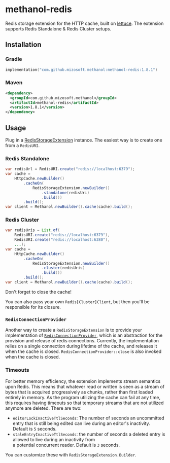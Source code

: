 # methanol-redis

Redis storage extension for the HTTP cache, built on [lettuce](https://github.com/redis/lettuce). The extension supports
Redis Standalone & Redis Cluster setups.

## Installation

### Gradle

```kotlin
implementation("com.github.mizosoft.methanol:methanol-redis:1.8.1")
```

### Maven

```xml
<dependency>
  <groupId>com.github.mizosoft.methanol</groupId>
  <artifactId>methanol-redis</artifactId>
  <version>1.8.1</version>
</dependency>
```

## Usage

Plug in a [RedisStorageExtension](https://mizosoft.github.io/methanol/api/latest/methanol.redis/com/github/mizosoft/methanol/store/redis/RedisStorageExtension.html) instance.
The easiest way is to create one from a `RedisURI`.

### Redis Standalone

```java
var redisUrl = RedisURI.create("redis://localhost:6379");
var cache =
    HttpCache.newBuilder()
        .cacheOn(
            RedisStorageExtension.newBuilder()
                .standalone(redisUri)
                .build())
        .build();
var client = Methanol.newBuilder().cache(cache).build();
```

### Redis Cluster

```java
var redisUris = List.of(
    RedisURI.create("redis://localhost:6379"),
    RedisURI.create("redis://localhost:6380"),
    ...);
var cache =
    HttpCache.newBuilder()
        .cacheOn(
            RedisStorageExtension.newBuilder()
                .cluster(redisUris)
                .build())
        .build();
var client = Methanol.newBuilder().cache(cache).build();
```

Don't forget to close the cache!

You can also pass your own `Redis[Cluster]Client`, but then you'll be responsible for its closure.

### `RedisConnectionProvider`

Another way to create a `RedisStorageExtension` is to provide your implementation of [`RedisConnectionProvider`](https://mizosoft.github.io/methanol/api/latest/methanol.redis/com/github/mizosoft/methanol/store/redis/RedisConnectionProvider.html),
which is an abstraction for the provision and release of redis connections. Currently, the implementation relies on
a single connection during lifetime of the cache, and releases it when the cache is closed. `RedisConnectionProvider::close` is also invoked when the cache is closed.

### Timeouts

For better memory efficiency, the extension implements stream semantics upon Redis. This means that whatever
read or written is seen as a stream of bytes that is acquired progressively as chunks, rather than first loaded entirely
in memory. As the program utilizing the cache can fail at any time, this requires having timeouts so that temporary
streams that are not utilized anymore are deleted. There are two:

- `editorLockInactiveTtlSeconds`: The number of seconds an uncommitted entry that is still being edited can live during
  an editor's inactivity. Default is `5` seconds.
- `staleEntryInactiveTtlSeconds`: the number of seconds a deleted entry is allowed to live during an inactivity from  
  a potential concurrent reader. Default is `3` seconds.

You can customize these with `RedisStorageExtension.Builder`.

